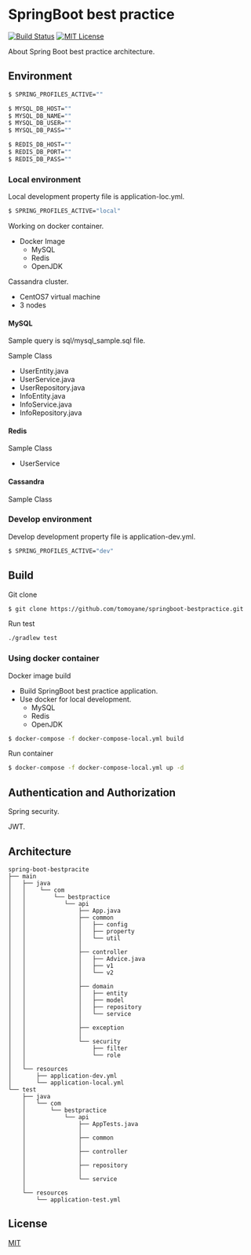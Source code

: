 # SpringBoot best practice
[![Build Status](http://www.concourse.developer-tm.com:8080/api/v1/teams/main/pipelines/springboot-bestpractice-pipeline/jobs/unit-test/badge)](https://www.concourse.developer-tm.com/teams/main/pipelines/springboot-bestpractice-pipeline)
[![MIT License](http://img.shields.io/badge/license-MIT-blue.svg?style=flat)](https://github.com/tomoyane/springboot-bestpractice/blob/master/LICENSE.txt)

About Spring Boot best practice architecture.

## Environment

```bash
$ SPRING_PROFILES_ACTIVE=""

$ MYSQL_DB_HOST=""
$ MYSQL_DB_NAME=""
$ MYSQL_DB_USER=""
$ MYSQL_DB_PASS=""

$ REDIS_DB_HOST=""
$ REDIS_DB_PORT=""
$ REDIS_DB_PASS=""
```

### Local environment

Local development property file is application-loc.yml.

```bash
$ SPRING_PROFILES_ACTIVE="local"
```

Working on docker container.
 * Docker Image
   * MySQL
   * Redis
   * OpenJDK

Cassandra cluster.
 * CentOS7 virtual machine 
 * 3 nodes

#### MySQL
Sample query is sql/mysql_sample.sql file.

Sample Class
 * UserEntity.java
 * UserService.java
 * UserRepository.java
 * InfoEntity.java
 * InfoService.java
 * InfoRepository.java
   
#### Redis
Sample Class
 * UserService

#### Cassandra
Sample Class

### Develop environment
Develop development property file is application-dev.yml.

```bash
$ SPRING_PROFILES_ACTIVE="dev"
```

## Build
Git clone
```bash
$ git clone https://github.com/tomoyane/springboot-bestpractice.git
```

Run test
```bash
./gradlew test
```

### Using docker container
Docker image build
 * Build SpringBoot best practice application.
 * Use docker for local development.
   * MySQL
   * Redis
   * OpenJDK 

```bash
$ docker-compose -f docker-compose-local.yml build
```

Run container
```bash
$ docker-compose -f docker-compose-local.yml up -d
```

## Authentication and Authorization
Spring security.

JWT.

## Architecture
```
spring-boot-bestpracite
├── main
│   ├── java
│   │    └── com
│   │        └── bestpractice
│   │           └── api
│   │               ├── App.java
│   │               ├── common
│   │               │   ├── config
│   │               │   ├── property
│   │               │   └── util
│   │               │
│   │               ├── controller
│   │               │   ├── Advice.java
│   │               │   ├── v1
│   │               │   └── v2
│   │               │
│   │               ├── domain
│   │               │   ├── entity
│   │               │   ├── model
│   │               │   ├── repository
│   │               │   └── service
│   │               │
│   │               ├── exception
│   │               │
│   │               └── security
│   │                   ├── filter
│   │                   └── role
│   │ 
│   └── resources
│       ├── application-dev.yml
│       └── application-local.yml
└── test
    ├── java
    │   └── com
    │       └── bestpractice
    │           └── api
    │               ├── AppTests.java
    │               │
    │               ├── common
    │               │
    │               ├── controller
    │               │
    │               ├── repository
    │               │
    │               └── service
    │
    └── resources
        └── application-test.yml
```

## License
[MIT](https://github.com/tomoyane/springboot-bestpractice/blob/master/LICENSE)
